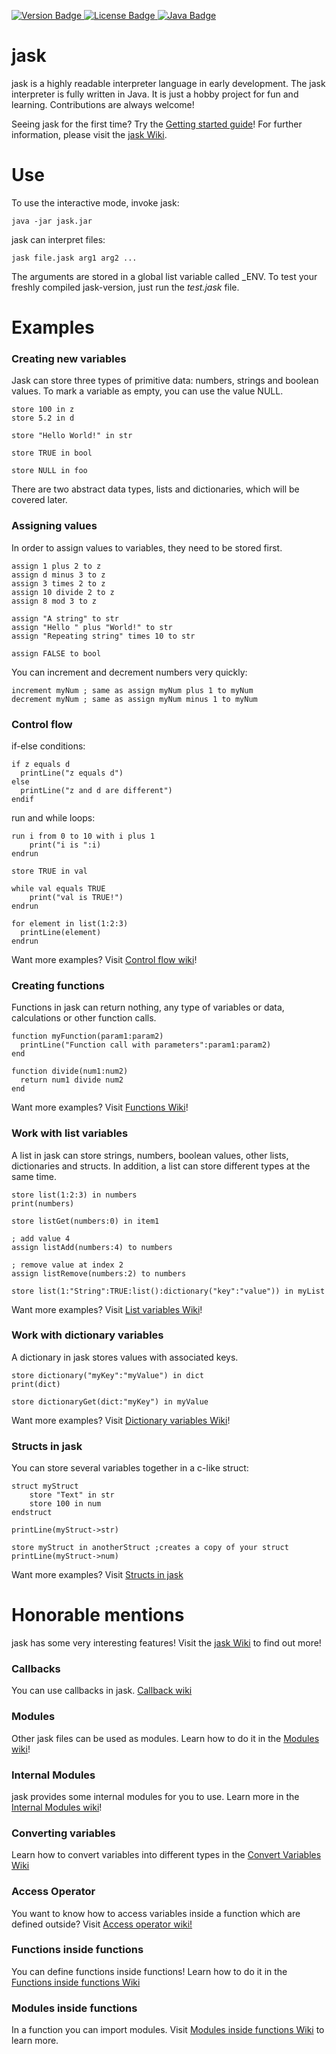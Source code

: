 <p>
    <a href="https://github.com/jpaffrath/jask/releases">
        <img src="https://img.shields.io/badge/version-0.0.1-orange.svg"
             alt="Version Badge">
    </a>
    <a href="https://github.com/jpaffrath/jask/blob/master/LICENSE">
        <img src="https://img.shields.io/badge/license-GPL--3.0-blue.svg"
             alt="License Badge">
    </a>
    <a href="https://java.com/">
        <img src="https://img.shields.io/badge/required java version-1.7-green.svg"
             alt="Java Badge">
    </a>
</p>

# jask
jask is a highly readable interpreter language in early development.
The jask interpreter is fully written in Java.
It is just a hobby project for fun and learning.
Contributions are always welcome!

Seeing jask for the first time? Try the [Getting started guide](https://github.com/jpaffrath/jask/wiki/Getting-started)!
For further information, please visit the [jask Wiki](https://github.com/jpaffrath/jask/wiki).

# Use
To use the interactive mode, invoke jask:
```Assembly
java -jar jask.jar
```
jask can interpret files:
```Assembly
jask file.jask arg1 arg2 ...
```
The arguments are stored in a global list variable called _ENV.
To test your freshly compiled jask-version, just run the _test.jask_ file.

# Examples

### Creating new variables
Jask can store three types of primitive data: numbers, strings and boolean values.
To mark a variable as empty, you can use the value NULL.
```Assembly
store 100 in z
store 5.2 in d

store "Hello World!" in str

store TRUE in bool

store NULL in foo
```
There are two abstract data types, lists and dictionaries, which will be covered later.

### Assigning values
In order to assign values to variables, they need to be stored first.
```Assembly
assign 1 plus 2 to z
assign d minus 3 to z
assign 3 times 2 to z
assign 10 divide 2 to z
assign 8 mod 3 to z

assign "A string" to str
assign "Hello " plus "World!" to str
assign "Repeating string" times 10 to str

assign FALSE to bool
```
You can increment and decrement numbers very quickly:
```Assembly
increment myNum ; same as assign myNum plus 1 to myNum
decrement myNum ; same as assign myNum minus 1 to myNum
```

### Control flow
if-else conditions:
```Assembly
if z equals d
  printLine("z equals d")
else
  printLine("z and d are different")
endif
```
run and while loops:
```Assembly
run i from 0 to 10 with i plus 1
    print("i is ":i)
endrun

store TRUE in val

while val equals TRUE
    print("val is TRUE!")
endrun

for element in list(1:2:3)
  printLine(element)
endrun
```
Want more examples? Visit [Control flow wiki](https://github.com/jpaffrath/jask/wiki/Control-flow)!

### Creating functions
Functions in jask can return nothing, any type of variables or data, calculations or other function calls.
```Assembly
function myFunction(param1:param2)
  printLine("Function call with parameters":param1:param2)
end

function divide(num1:num2)
  return num1 divide num2
end
```
Want more examples? Visit [Functions Wiki](https://github.com/jpaffrath/jask/wiki/Functions)!

### Work with list variables
A list in jask can store strings, numbers, boolean values, other lists, dictionaries and structs.
In addition, a list can store different types at the same time.
```Assembly
store list(1:2:3) in numbers
print(numbers)

store listGet(numbers:0) in item1

; add value 4
assign listAdd(numbers:4) to numbers

; remove value at index 2
assign listRemove(numbers:2) to numbers

store list(1:"String":TRUE:list():dictionary("key":"value")) in myList
```
Want more examples? Visit [List variables Wiki](https://github.com/jpaffrath/jask/wiki/List-variables-in-jask)!

### Work with dictionary variables
A dictionary in jask stores values with associated keys.
```Assembly
store dictionary("myKey":"myValue") in dict
print(dict)

store dictionaryGet(dict:"myKey") in myValue
```
Want more examples? Visit [Dictionary variables Wiki](https://github.com/jpaffrath/jask/wiki/Dictionary-variables-in-jask)!

### Structs in jask
You can store several variables together in a c-like struct:
```Assembly
struct myStruct
    store "Text" in str
    store 100 in num
endstruct

printLine(myStruct->str)

store myStruct in anotherStruct ;creates a copy of your struct
printLine(myStruct->num)
```
Want more examples? Visit [Structs in jask](https://github.com/jpaffrath/jask/wiki/Structs-in-jask)

# Honorable mentions
jask has some very interesting features! Visit the [jask Wiki](https://github.com/jpaffrath/jask/wiki) to find out more!

### Callbacks
You can use callbacks in jask. [Callback wiki](https://github.com/jpaffrath/jask/wiki/Callbacks-in-jask)

### Modules
Other jask files can be used as modules. Learn how to do it in the [Modules wiki](https://github.com/jpaffrath/jask/wiki/Modules)!

### Internal Modules
jask provides some internal modules for you to use. Learn more in the [Internal Modules wiki](https://github.com/jpaffrath/jask/wiki/Internal-Modules)!

### Converting variables
Learn how to convert variables into different types in the [Convert Variables Wiki](https://github.com/jpaffrath/jask/wiki/Convert-variables)

### Access Operator
You want to know how to access variables inside a function which are defined outside?
Visit [Access operator wiki!](https://github.com/jpaffrath/jask/wiki/The-access-operator)

### Functions inside functions
You can define functions inside functions!
Learn how to do it in the [Functions inside functions Wiki](https://github.com/jpaffrath/jask/wiki/Functions-inside-functions!)

### Modules inside functions
In a function you can import modules. Visit [Modules inside functions Wiki](https://github.com/jpaffrath/jask/wiki/Modules-inside-functions!) to learn more.
